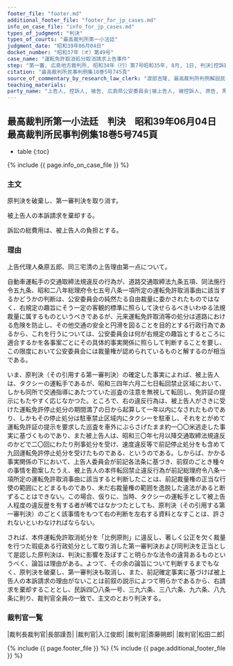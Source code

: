 ```yaml
---
footer_file: "footer.md"
additional_footer_file: "footer_for_jp_cases.md"
info_on_case_file: "info_for_jp_cases.md"
types_of_judgment: "判決"
types_of_courts: "最高裁判所第一小法廷"
judgment_date: "昭和39年06月04日"
docket_number: "昭和37年（オ）第49号"
case_name: "運転免許取消処分取消請求上告事件"
step: "第一審, 広島地方裁判所, 昭和34年（行）第7号昭和35年, 8月, 1日, 判決|控訴審, 広島高等裁判所, 昭和36年11月7日, 判決"
citation: "最高裁判所民事判例集18巻5号745頁"
source_of_commentary_by_research_law_clerk: "渡部吉隆, 最高裁判所判例解説民事篇昭和39年度154頁"
teaching_materials:
party_name: "上告人, 控訴人, 被告, 広島県公安委員会|被上告人, 被控訴人, 原告, 馬林和夫"
---
```


## 最高裁判所第一小法廷　判決　昭和39年06月04日　最高裁判所民事判例集18巻5号745頁

* table
{:toc}

{% include {{ page.info_on_case_file }} %}


### 主文



原判決を破棄し、第一審判決を取り消す。

被上告人の本訴請求を棄却する。

訴訟の総費用は、被上告人の負担とする。





### 理由



上告代理人桑原五郎、同三宅清の上告理由第一点について。

自動車運転手の交通取締法規違反の行為が、道路交通取締法九条五項、同法施行令五九条、昭和二八年総理府令七五号八条一項所定の運転免許取消事由に該当するかどうかの判断は、公安委員会の純然たる自由裁量に委かされたものではなく、右規定の趣旨にそう一定の客観的標準に照らして決せらるべきいわゆる法規裁量に属するものというべきであるが、元来運転免許取消等の処分は道路における危険を防止し、その他交通の安全と円滑を図ることを目的とする行政行為であるから、これを行うについては、公安委員会は何が右規定の趣旨とするところに適合するかを各事案ごとにその具体的事実関係に照らして判断することを要し、この限度において公安委員会には裁量権が認められているものと解するのが相当である。

いま、原判決（その引用する第一審判決）の確定した事実によれば、被上告人は、タクシーの運転手であるが、昭和三四年六月二七日転回禁止区域において、しかも同所で交通指導にあたつていた巡査の注意を無視して転回し、免許証の提示にもたやすく応じなかつた。ところで、右の違反行為は、被上告人がさきに受けた運転免許停止処分の期間満了の日から起算して一年以内になされたものであり、しかもその停止処分は駐車禁止区域内にタクシーを駐車し、それをとがめて運転免許証の提示を要求した巡査を車外にぶらさげたまま約一〇〇米逃走した事実に基づくものであり、また被上告人は、昭和三〇年七月以降交通取締法規違反のかどで二〇回にわたり刑事処分を受け、速度違反等で前記停止処分をも含めて九回運転免許停止処分を受けたものである、というのである。しからば、かかる事実関係の下において、上告人委員会が前記各法条に基づき、前叙のごとき種々の事情を勘案したうえ、被上告人の本件転回禁止違反行為が前記総理府令八条一項所定の運転免許取消事由に該当すると判断したことは、前記裁量権の正当な行使の範囲にとどまるものであり、未だ右裁量権の範囲を逸脱した違法があると断ずることはできない。この場合、仮りに、当時、タクシーの運転手として被上告人程度の違反歴を有する者が稀ではなかつたとしても、原判決（その引用する第一審判決）のごとく該事情をもつて右の判断を左右する資料となすことは、許されないといわなければならない。

されば、本件運転免許取消処分を「比例原則」に違反し、著しく公正を欠く裁量を行つた瑕疵ある行政処分として取り消した第一審判決および同判決を正当として是認した原判決は、判決に影響を及ぼすこと明らかな法令の違背あるものというべく、論旨は理由がある。よつて、その余の論旨について判断するまでもなく、原判決を破棄し、第一審判決も取消し、また、前記確定事実に基づけば被上告人の本訴請求の理由がないことは前叙の説示によつて明らかであるから、右請求を棄却することとし、民訴四〇八条一号、三九六条、三八六条、九六条、八九条に則り、裁判官全員の一致で、主文のとおり判決する。

### 裁判官一覧

|裁判長裁判官|長部謹吾|
|裁判官|入江俊郎|
|裁判官|斎藤朔郎|
|裁判官|松田二郎|


{% include {{ page.footer_file }}  %}
{% include {{ page.additional_footer_file }}  %}
